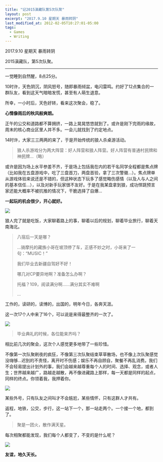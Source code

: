 ```yaml
---
title: "记2015滇藏队第5次队聚"
layout: post
excerpt: "2017.9.10 星期天 暴雨转阴"
last_modified_at: 2012-02-05T10:27:01-05:00
tags:
  - Games
  - Writing
---
```


2017.9.10 星期天 暴雨转阴

2015滇藏队，第5次队聚。

---

一觉睡到自然醒，8点25分。

10时许，天色阴沉，阴风怒号，随即暴雨倾盆，电闪雷鸣。约好了12点集合的一群队友，看到这天气暗暗发慌，甚至有人萌生退意。

所幸，一小时后，天色好转，看来这次聚会，稳了。

**心情像雨后的秋风般爽朗。**

正午的公交和道路都不算拥挤，一路上晃晃悠悠就到了。或许是刚下完雨的缘故，周末的核心商业区里人并不多。一会儿就找到了约定地点。

14时许，大家三三两两的来了，于是开始传统的狼人杀桌游活动。

> 狼人杀游戏分为两大阵营：好人阵营和狼人阵营。好人阵营有普通村民牌和神民牌...（略）

或许是因为场上水平参差不齐，于是场上包括我在内的若干名同学全程都是焦点牌（比如我在五盘游戏中，吃了三盘首刀，两盘首验，拿了三次警徽…）。焦点牌单从游戏体验来说还是不错的，但这种状态下玩多了感觉略伤感情（以及人与人之间的基本信任...），以及对新手玩家很不友好。于是在我某盘拿到狼，成功悍跳预言家还能大概率不被抗推的情况下，干脆选择了自爆...

**一起玩的机会很少，开心就好。**

![](http://ohn6qfqhe.bkt.clouddn.com/ju4.jpg)

狼人完了就是吃饭，大家聊着路上的事，聊着以后的规划，聊着毕业旅行，聊着天南海北。

>八宿后一天是哪？
>
>...骑摩托的藏族小哥在坡顶停了车，正感不妙之时，小哥来了一句：“MUSIC！”
>
>我们毕业去新疆自驾好不好！
>
>哪几对CP要异地啊？准备怎么办啊？
>
>托福？109，阅读满分啊......满分其实不难啊
>
>...

工作的，读研的，读博的，出国的，明年今日，各奔天涯。

这一次17个人中来了16个，可以说是来得最整齐的一次了。

![](http://ohn6qfqhe.bkt.clouddn.com/ju2.jpg)

>毕业典礼的时候，各位能来齐吗？

相比前几次的聚会，这次个人感觉更多地带了一些珍惜。

不像第一次队聚刷夜的疯狂，不像第三次队聚结束草草散场，也不像上次队聚感觉没嗨够...迟到的不责怪，离开时不伤感；娱乐不再自顾自，聚餐不再乱消费。我们不会轻易提出计划外的事，我们会越来越尊重每个人的时间、选择、观念，或者人生；世界越来越广，路越走越散，再不像进藏路上那样，每一天都是同样的起点，同样的终点。你领着我，我押着你。

![](http://ohn6qfqhe.bkt.clouddn.com/dzscene.jpg)

某些外号，只有队友之间叫才不会尴尬，某些情怀，只有这群人才共有。

返程，地铁，公交，步行，这一站下一个，那一站走两个。一个接一个地，都到了。

> 聚是一团火，散作满天星。

每次相聚都能发现，我们每个人都变了，不变的是什么呢？

![](http://ohn6qfqhe.bkt.clouddn.com/ju3.jpg)

**友谊，地久天长。**
